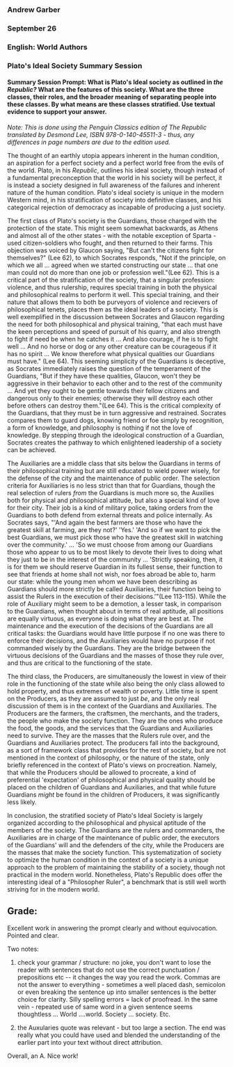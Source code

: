 ### Andrew Garber
### September 26
### English: World Authors
### Plato's Ideal Society Summary Session

#### Summary Session Prompt: What is Plato's Ideal society as outlined in *the Republic?* What are the features of this society. What are the three classes, their roles, and the broader meaning of separating people into these classes. By what means are these classes stratified. Use textual evidence to support your answer.
*Note: This is done using the Penguin Classics edition of *The Republic* translated by Desmond Lee, ISBN 978-0-140-45511-3 - thus, any differences in page numbers are due to the edition used.*

The thought of an earthly utopia appears inherent in the human condition, an aspiration for a perfect society and a perfect world free from the evils of the world. Plato, in his *Republic*, outlines his ideal society, though instead of a fundamental preconception that the world in his society will be perfect, it is instead a society designed in full awareness of the failures and inherent nature of the human condition. Plato's ideal society is unique in the modern Western mind, in his stratification of society into definitive classes, and his categorical rejection of democracy as incapable of producing a just society. 

The first class of Plato's society is the Guardians, those charged with the protection of the state. This might seem somewhat backwards, as Athens and almost all of the other states - with the notable exception of Sparta - used citizen-soldiers who fought, and then returned to their farms. This objection was voiced by Glaucon saying, "But can't the citizens fight for themselves?" (Lee 62), to which Socrates responds, "Not if the principle, on which we all ... agreed when we started constructing our state ... that one man could not do more than one job or profession well."(Lee 62). This is a critical part of the stratification of the society, that a singular profession: violence, and thus rulership, requires special training in both the physical and philosophical realms to perform it well. This special training, and their nature that allows them to both be purveyors of violence and recievers of philosophical tenets, places them as the ideal leaders of a society. This is well exemplified in the discussion between Socrates and Glaucon regarding the need for both philosophical and physical training, "that each must have the keen perceptions and speed of pursuit of his quarry, and also strength to fight if need be when he catches it ... And also courage, if he is to fight well ... And no horse or dog or any other creature can be courageous if it has no spirit ... We know therefore what physical qualities our Guardians must have." (Lee 64). This seeming simplicity of the Guardians is deceptive, as Socrates immediately raises the question of the temperament of the Guardians, "But if they have these qualities, Glaucon, won't they be aggressive in their behavior to each other and to the rest of the community ... And yet they ought to be gentle towards their fellow citizens and dangerous only to their enemies; otherwise they will destroy each other before others can destroy them."(Lee 64). This is the critical complexity of the Guardians, that they must be in turn aggressive and restrained. Socrates compares them to guard dogs, knowing friend or foe simply by recognition, a form of knowledge, and philosophy is nothing if not the love of knowledge. By stepping through the ideological construction of a Guardian, Socrates creates the pathway to which enlightened leadership of a society can be achieved.

The Auxiliaries are a middle class that sits below the Guardians in terms of their philosophical training but are still educated to wield power wisely, for the defense of the city and the maintenance of public order. The selection criteria for Auxiliaries is no less strict than that for Guardians, though the real selection of rulers *from* the Guardians is much more so, the Auxilies both for physical and philosophical attitude, but also a special kind of love for their city. Their job is a kind of military police, taking orders from the Guardians to both defend from external threats and police internally. As Socrates says, "'And again the best farmers are those who have the greatest skill at farming, are they not?' 'Yes.' 'And so if we want to pick the best Guardians, we must pick those who have the greatest skill in watching over the community.' ... 'So we must choose from among our Guardians those who appear to us to be most likely to devote their lives to doing what they just to be in the interest of the community ... 'Strictly speaking, then, it is for them we should reserve Guardian in its fullest sense, their function to see that friends at home shall not wish, nor foes abroad be able to, harm our state: while the young men whom we have been describing as Guardians should more strictly be called Auxiliaries, their function being to assist the Rulers in the execution of their decisions.'"(Lee 113-115). While the role of Auxiliary might seem to be a demotion, a lesser task, in comparison to the Guardians, when thought about in terms of real aptitude, all positions are equally virtuous, as everyone is doing what they are best at. The maintenance and the execution of the decisions of the Guardians are all critical tasks: the Guardians would have little purpose if no one was there to enforce their decisions, and the Auxiliaries would have no purpose if not commanded wisely by the Guardians. They are the bridge between the virtuous decisions of the Guardians and the masses of those they rule over, and thus are critical to the functioning of the state.

The third class, the Producers, are simultaneously the lowest in view of their role in the functioning of the state while also being the only class allowed to hold property, and thus extremes of wealth or poverty. Little time is spent on the Producers, as they are assumed to just *be*, and the only real discussion of them is in the context of the Guardians and Auxiliaries. The Producers are the farmers, the craftsmen, the merchants, and the traders, the people who make the society function. They are the ones who produce the food, the goods, and the services that the Guardians and Auxiliaries need to survive. They are the masses that the Rulers rule over, and the Guardians and Auxiliaries protect. The producers fall into the background, as a sort of framework class that provides for the rest of society, but are not mentioned in the context of philosophy, or the nature of the state, only briefly referenced in the context of Plato's views on procreation. Namely, that while the Producers should be allowed to procreate, a kind of preferential 'expectation' of philosophical and physical quality should be placed on the children of Guardians and Auxiliaries, and that while future Guardians *might* be found in the children of Producers, it was significantly less likely.

In conclusion, the stratified society of Plato's Ideal Society is largely organized according to the philosophical and physical aptitude of the members of the society. The Guardians are the rulers and commanders, the Auxiliaries are in charge of the maintenance of public order, the executors of the Guardians' will and the defenders of the city, while the Producers are the masses that make the society function. This systematization of society to optimize the human condition in the context of a society is a unique approach to the problem of maintaining the stability of a society, though not practical in the modern world. Nonetheless, Plato's Republic does offer the interesting ideal of a "Philosopher Ruler", a benchmark that is still well worth striving for in the modern world.

## Grade:
 Excellent work in answering the prompt clearly and without equivocation.  Pointed and clear. 

Two notes:  
1) check your grammar / structure:  no joke, you don't want to lose the reader with sentences that do not use the correct punctuation / prepositions etc -- it changes the way you read the work.  Commas are not the answer to everything - sometimes a well placed dash, semicolon or even breaking the sentence up into smaller sentences is the better choice for clarity. Silly spelling errors = lack of proofread.  In the same vein - repeated use of same word in a given sentence seems thoughtless ... World ....world.  Society ... society. Etc. 

2) the Auxularies quote was relevant - but too large a section. The end was really what you could have used and blended the understanding of the earlier part into your text without direct attribution. 

Overall, an A. Nice work! 
